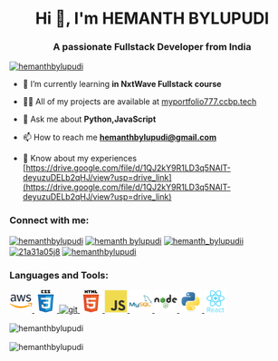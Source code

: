 <h1 align="center">Hi 👋, I'm HEMANTH BYLUPUDI</h1>
<h3 align="center">A passionate Fullstack Developer from India</h3>


<p align="left"> <a href="https://twitter.com/hemanthbylupudi" target="blank"><img src="https://img.shields.io/twitter/follow/hemanthbylupudi?logo=twitter&style=for-the-badge" alt="hemanthbylupudi" /></a> </p>

- 🌱 I’m currently learning **in NxtWave Fullstack course**

- 👨‍💻 All of my projects are available at [myportfolio777.ccbp.tech](myportfolio777.ccbp.tech)

- 💬 Ask me about **Python,JavaScript**

- 📫 How to reach me **hemanthbylupudi@gmail.com**

- 📄 Know about my experiences [https://drive.google.com/file/d/1QJ2kY9R1LD3q5NAlT-deyuzuDELb2qHJ/view?usp=drive_link](https://drive.google.com/file/d/1QJ2kY9R1LD3q5NAlT-deyuzuDELb2qHJ/view?usp=drive_link)

<h3 align="left">Connect with me:</h3>
<p align="left">
<a href="https://twitter.com/hemanthbylupudi" target="blank"><img align="center" src="https://raw.githubusercontent.com/rahuldkjain/github-profile-readme-generator/master/src/images/icons/Social/twitter.svg" alt="hemanthbylupudi" height="30" width="40" /></a>
<a href="https://linkedin.com/in/hemanth bylupudi" target="blank"><img align="center" src="https://raw.githubusercontent.com/rahuldkjain/github-profile-readme-generator/master/src/images/icons/Social/linked-in-alt.svg" alt="hemanth bylupudi" height="30" width="40" /></a>
<a href="https://instagram.com/hemanth_bylupudii" target="blank"><img align="center" src="https://raw.githubusercontent.com/rahuldkjain/github-profile-readme-generator/master/src/images/icons/Social/instagram.svg" alt="hemanth_bylupudii" height="30" width="40" /></a>
<a href="https://www.hackerrank.com/21a31a05j8" target="blank"><img align="center" src="https://raw.githubusercontent.com/rahuldkjain/github-profile-readme-generator/master/src/images/icons/Social/hackerrank.svg" alt="21a31a05j8" height="30" width="40" /></a>
<a href="https://www.leetcode.com/hemanthbylupudi" target="blank"><img align="center" src="https://raw.githubusercontent.com/rahuldkjain/github-profile-readme-generator/master/src/images/icons/Social/leet-code.svg" alt="hemanthbylupudi" height="30" width="40" /></a>
</p>

<h3 align="left">Languages and Tools:</h3>
<p align="left"> <a href="https://aws.amazon.com" target="_blank" rel="noreferrer"> <img src="https://raw.githubusercontent.com/devicons/devicon/master/icons/amazonwebservices/amazonwebservices-original-wordmark.svg" alt="aws" width="40" height="40"/> </a> <a href="https://www.w3schools.com/css/" target="_blank" rel="noreferrer"> <img src="https://raw.githubusercontent.com/devicons/devicon/master/icons/css3/css3-original-wordmark.svg" alt="css3" width="40" height="40"/> </a> <a href="https://git-scm.com/" target="_blank" rel="noreferrer"> <img src="https://www.vectorlogo.zone/logos/git-scm/git-scm-icon.svg" alt="git" width="40" height="40"/> </a> <a href="https://www.w3.org/html/" target="_blank" rel="noreferrer"> <img src="https://raw.githubusercontent.com/devicons/devicon/master/icons/html5/html5-original-wordmark.svg" alt="html5" width="40" height="40"/> </a> <a href="https://developer.mozilla.org/en-US/docs/Web/JavaScript" target="_blank" rel="noreferrer"> <img src="https://raw.githubusercontent.com/devicons/devicon/master/icons/javascript/javascript-original.svg" alt="javascript" width="40" height="40"/> </a> <a href="https://www.mysql.com/" target="_blank" rel="noreferrer"> <img src="https://raw.githubusercontent.com/devicons/devicon/master/icons/mysql/mysql-original-wordmark.svg" alt="mysql" width="40" height="40"/> </a> <a href="https://nodejs.org" target="_blank" rel="noreferrer"> <img src="https://raw.githubusercontent.com/devicons/devicon/master/icons/nodejs/nodejs-original-wordmark.svg" alt="nodejs" width="40" height="40"/> </a> <a href="https://www.python.org" target="_blank" rel="noreferrer"> <img src="https://raw.githubusercontent.com/devicons/devicon/master/icons/python/python-original.svg" alt="python" width="40" height="40"/> </a> <a href="https://reactjs.org/" target="_blank" rel="noreferrer"> <img src="https://raw.githubusercontent.com/devicons/devicon/master/icons/react/react-original-wordmark.svg" alt="react" width="40" height="40"/> </a> </p>

<p><img align="center" src="https://github-readme-stats.vercel.app/api/top-langs?username=hemanthbylupudi&show_icons=true&locale=en&layout=compact" alt="hemanthbylupudi" /></p>

<p><img align="center" src="https://github-readme-streak-stats.herokuapp.com/?user=hemanthbylupudi&" alt="hemanthbylupudi" /></p>
